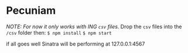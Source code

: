 # Pecuniam

*NOTE: For now it only works with ING `csv` files.*
Drop the `csv` files into the `/csv` folder then:
`$ npm install`
`$ npm start`

if all goes well Sinatra will be performing at 127.0.0.1:4567
